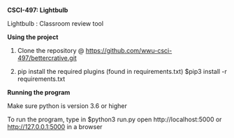 **CSCI-497: Lightbulb**

Lightbulb : Classroom review tool

**Using the project**

1) Clone the repository @ https://github.com/wwu-csci-497/bettercrative.git

2) pip install the required plugins (found in requirements.txt)
$pip3 install -r requirements.txt

**Running the program**


Make sure python is version 3.6 or higher

To run the program, type in  $python3 run.py
open http://localhost:5000  or http://127.0.0.1:5000 in a browser

